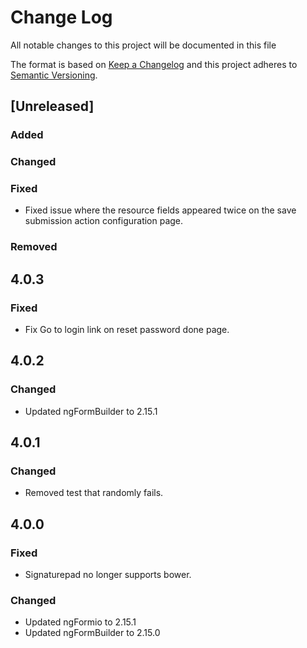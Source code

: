 # Change Log 
All notable changes to this project will be documented in this file

The format is based on [Keep a Changelog](http://keepachangelog.com/)
and this project adheres to [Semantic Versioning](http://semver.org/).

## [Unreleased]
### Added

### Changed

### Fixed
 - Fixed issue where the resource fields appeared twice on the save submission action configuration page.

### Removed

## 4.0.3
### Fixed
 - Fix Go to login link on reset password done page.

## 4.0.2
### Changed
 - Updated ngFormBuilder to 2.15.1
 
## 4.0.1
### Changed
 - Removed test that randomly fails.

## 4.0.0
### Fixed
 - Signaturepad no longer supports bower.
 
### Changed
 - Updated ngFormio to 2.15.1
 - Updated ngFormBuilder to 2.15.0